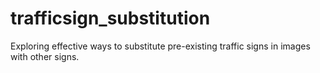 # trafficsign_substitution
Exploring effective ways to substitute pre-existing traffic signs in images with other signs.
